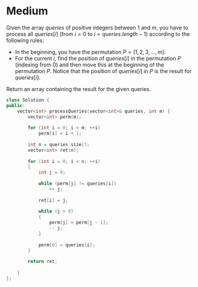 # Medium

Given the array $queries$ of positive integers between $1$ and $m$, you have to process all $queries[i]$ (from $i=0$ to $i=queries.length-1$) according to the following rules:

- In the beginning, you have the permutation $P=[1,2,3,...,m]$.
- For the current $i$, find the position of $queries[i]$ in the permutation $P$ (indexing from $0$) and then move this at the beginning of the permutation $P$. Notice that the position of $queries[i]$ in $P$ is the result for $queries[i]$.

Return an array containing the result for the given queries.

```cpp
class Solution {
public:
    vector<int> processQueries(vector<int>& queries, int m) {
        vector<int> perm(m);
        
        for (int i = 0; i < m; ++i)
            perm[i] = i + 1;
        
        int n = queries.size();
        vector<int> ret(n);
        
        for (int i = 0; i < n; ++i)
        {
            int j = 0;
            
            while (perm[j] != queries[i])
                ++ j;
            
            ret[i] = j;
            
            while (j > 0)
            {
                perm[j] = perm[j - 1];
                -- j;
            }
            
            perm[0] = queries[i];
        }
        
        return ret;
        
    }
};
```

